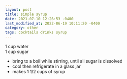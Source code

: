 ```yaml
---
layout: post
title: simple syrup
date: 2021-07-10 12:26:53 -0400
last_modified_at: 2022-06-19 10:11:20 -0400
category: other
tags: cocktails drinks syrup
---
```


1 cup water  
1 cup sugar  
* bring to a boil while stirring, until all sugar is dissolved
* cool then refrigerate in a glass jar
* makes 1 1/2 cups of syrup
